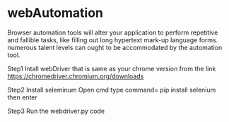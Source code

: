# webAutomation
Browser automation tools will alter your application to perform repetitive and fallible tasks, like filling out long hypertext mark-up language forms. numerous talent levels can ought to be accommodated by the automation tool.

Step1
Intall webDriver that is same as your chrome version from the link
https://chromedriver.chromium.org/downloads

Step2
Install seleminum
Open cmd
type command= pip install selenium then enter

Step3
Run the webdriver.py code
